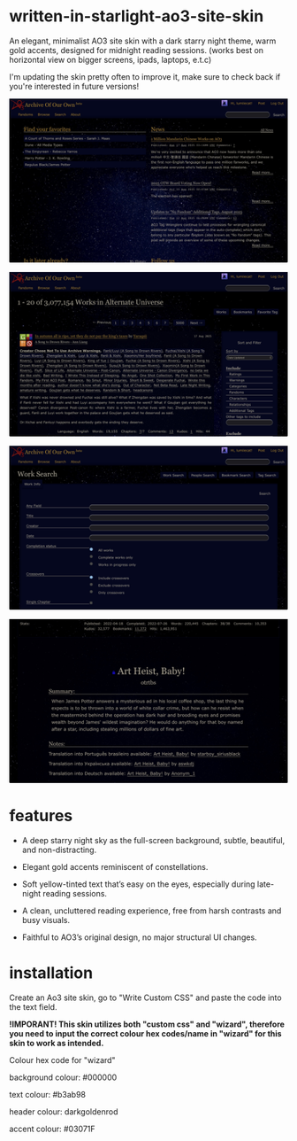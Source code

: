 # written-in-starlight-ao3-site-skin
An elegant, minimalist AO3 site skin with a dark starry night theme, warm gold accents, designed for midnight reading sessions. (works best on horizontal view on bigger screens, ipads, laptops, e.t.c)

I'm updating the skin pretty often to improve it, make sure to check back if you're interested in future versions!

![Img1](preview-dashboard.jpeg) 



![Img2](preview-filters.jpeg) 



![Img2](preview-search.jpeg) 



![Img2](preview-mainworkarea.jpeg)

# features
* A deep starry night sky as the full-screen background, subtle, beautiful, and non-distracting.

* Elegant gold accents reminiscent of constellations.

* Soft yellow-tinted text that’s easy on the eyes, especially during late-night reading sessions.

* A clean, uncluttered reading experience, free from harsh contrasts and busy visuals.

* Faithful to AO3’s original design, no major structural UI changes.

# installation
Create an Ao3 site skin, go to "Write Custom CSS" and paste the code into the text field.

**!IMPORANT!
This skin utilizes both "custom css" and "wizard", therefore you need to input the correct colour hex codes/name in "wizard" for this skin to work as intended.**

Colour hex code for "wizard"

background colour: #000000

text colour: #b3ab98

header colour: darkgoldenrod

accent colour: #03071F

